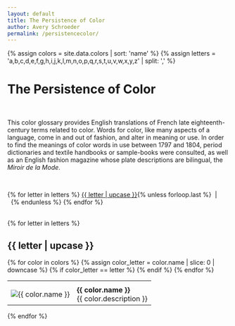 ```yaml
---
layout: default
title: The Persistence of Color
author: Avery Schroeder
permalink: /persistencecolor/
---
```

{% assign colors = site.data.colors | sort: 'name'  %}
{% assign letters = 'a,b,c,d,e,f,g,h,i,j,k,l,m,n,o,p,q,r,s,t,u,v,w,x,y,z' | split: ',' %}

<div class="glossary-button">
  <h1>The Persistence of Color</h1>
  <div><br>
      <p class="about">This color glossary provides English translations of French late eighteenth-century terms related to color. Words for color, like many aspects of a language, come in and out of fashion, and alter in meaning or use. In order to find the meanings of color words in use between 1797 and 1804, period dictionaries and textile handbooks or sample-books were consulted, as well as an English fashion magazine whose plate descriptions are bilingual, the <i>Miroir de la Mode</i>.</p><br>
  </div>

  <div>
    <p class="about">
      {% for letter in letters %}
        <a href="#{{ letter }}">{{ letter | upcase }}</a>{% unless forloop.last %}&nbsp;&nbsp;|&nbsp;&nbsp;{% endunless %}
      {% endfor %}
    </p>
  </div>

  <div class="cont-section"><br>
    {% for letter in letters %}
    <h2 class="letter" id="{{ letter }}">{{ letter | upcase }}</h2>
  	<table class="color-dic">
  		<tr>
  			<th class="row-1"></th>
  			<th class="row-2"></th>
  		</tr>
      {% for color in colors %}
        {% assign color_letter = color.name | slice: 0 | downcase %}
        {% if color_letter == letter %}
      		<tr>
      			<td class="colorimage"><img src="{{ site.baseurl }}/media/colorswatches/{{ color.file }}" alt="{{ color.name }}"></td>
      			<td class="colordesc"><b>{{ color.name }}</b><br>{{ color.description }}</td>
      		</tr>
        {% endif %}
      {% endfor %}
    </table>
    {% endfor %}
  </div>
</div>

<div style="display: none !important"><!--preload color info for search index-->
  Alzan(e) Amaranthe Argent Aureus Aurore Azuré Blanc Bleu Bleu Clair Bleu Céleste Bleu Turquin Bleu Violet Blond Doré Blond(e) Bronzer Brun/brunette Caerulus Carmin(e) Carnation Chamois Châtain Citrin(e) Coquelicot Cromoisy/Cramoisy Cumatilis Cyaneus Gris Gris Dauphin Gris de Lin Gros Bleu Incarnadin Jay/Jais blanc Jaûne-Doré Jonquille Lilas Lilas Clair Lilas Foncé Marmote Mordoré Murinus Nacarat Noir Or Ponceau Porcelaine Pourpre Pourpre Clair Rose/Rosé Rouge Ruby Clair Ruby Foncé Souci Tricolor Verd/vert Vermeille Vert Brun Vert Celadon Vert Gai Vert Pistache Vert Pomme Vert de Mer Vert d’Èmeraude Violet

  a sorrel or chestnut brown color deep bluish-red, a shade of red named after the amaranth plant silver or of silver color term used to describe gold color yellow color with light red tones a blue mineral; a blue color, commonly called (pendant le XVIII siecle) bleu céleste white blue; sky color light blue a saturated bright blue turquoise blue a violet which has strong blue undertones flaxen, light yellowish color fair or light honey color the color of cast copper or brass, sometime dark brown of a brown color cerulean blue, deep/sky/azure blue, green-ish blue a red color flesh color yellow of a chestnut color of a lemon color, or pale yellow bright red, with an orange tint Crimson or grain color water-colored blue cyan blue, a green-ish blue color the color which is more or less mixed with white and black light lilac grey a color that looks like flaxseed, linen gray is a soft hue deep, navy blue bright carnation yellow color jet white the color of an orange (the fruit) daffodil yellow pastel purple, like a lilac flower light pastel purple dark pastel purple a grape-colored purple; the color of marmote grapes orangey bronze an orange color/ but might be reddish light red, between cherry and rose of the color black metallurgic gold (Au); the color gold bright strong red or poppy red porcelain white, grey purple with crimson undertones (more red than modern “purple”; see violet); made from cochineal light purple with crimson undertones color of roses, pink, color of dry roses; a color which is red and vermilion a color similar to blood or fire, saturated and brilliant hue light ruby red dark ruby red yellow-orange an ensemble of colors, typically yellow, green and red green or green color a brilliant red or scarlet pigment; made from the powdered mineral, cinnabar brownish green, murky in hue celadon green cheerful green (similar to Kelly green), bright in hue pistachio green apple green sea green emerald green purple, of purple color (more blue,than pourpre)
</div>
